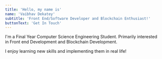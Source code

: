 ```yaml
---
title: 'Hello, my name is'
name: 'Vaibhav Dekatey'
subtitle: 'Front End/Software Developer and Blockchain Enthusiast!'
buttonText: 'Get In Touch'
---
```


I'm a Final Year Computer Science Engineering Student. Primarily interested in Front end Development and Blockchain Development.

I enjoy learning new skills and implementing them in real life!
